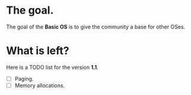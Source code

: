 The goal.
=========

The goal of the **Basic OS** is to give the community a base for other OSes.

What is left?
=============

Here is a TODO list for the version **1.1**.

- [ ] Paging.
- [ ] Memory allocations.
